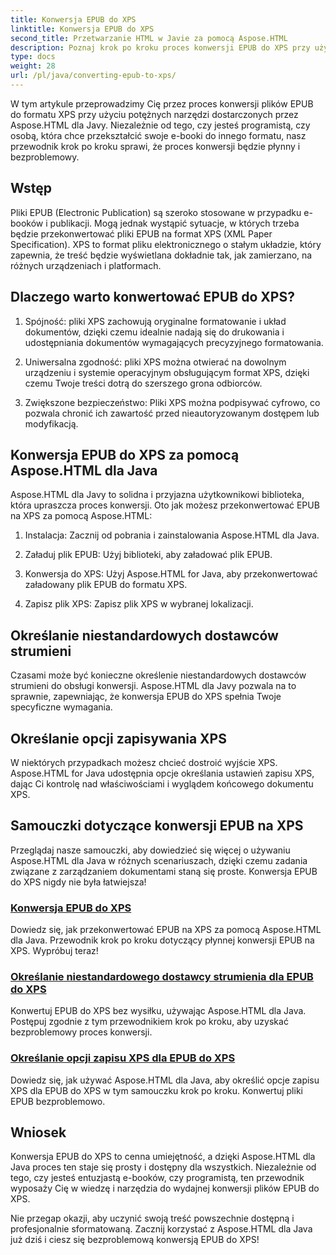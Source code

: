 ```yaml
---
title: Konwersja EPUB do XPS
linktitle: Konwersja EPUB do XPS
second_title: Przetwarzanie HTML w Javie za pomocą Aspose.HTML
description: Poznaj krok po kroku proces konwersji EPUB do XPS przy użyciu Aspose.HTML Java. Naucz się określać niestandardowych dostawców strumieni i opcje zapisu XPS dla konwersji.
type: docs
weight: 28
url: /pl/java/converting-epub-to-xps/
---
```


W tym artykule przeprowadzimy Cię przez proces konwersji plików EPUB do formatu XPS przy użyciu potężnych narzędzi dostarczonych przez Aspose.HTML dla Javy. Niezależnie od tego, czy jesteś programistą, czy osobą, która chce przekształcić swoje e-booki do innego formatu, nasz przewodnik krok po kroku sprawi, że proces konwersji będzie płynny i bezproblemowy.

## Wstęp

Pliki EPUB (Electronic Publication) są szeroko stosowane w przypadku e-booków i publikacji. Mogą jednak wystąpić sytuacje, w których trzeba będzie przekonwertować pliki EPUB na format XPS (XML Paper Specification). XPS to format pliku elektronicznego o stałym układzie, który zapewnia, że treść będzie wyświetlana dokładnie tak, jak zamierzano, na różnych urządzeniach i platformach.

## Dlaczego warto konwertować EPUB do XPS?

1. Spójność: pliki XPS zachowują oryginalne formatowanie i układ dokumentów, dzięki czemu idealnie nadają się do drukowania i udostępniania dokumentów wymagających precyzyjnego formatowania.

2. Uniwersalna zgodność: pliki XPS można otwierać na dowolnym urządzeniu i systemie operacyjnym obsługującym format XPS, dzięki czemu Twoje treści dotrą do szerszego grona odbiorców.

3. Zwiększone bezpieczeństwo: Pliki XPS można podpisywać cyfrowo, co pozwala chronić ich zawartość przed nieautoryzowanym dostępem lub modyfikacją.

## Konwersja EPUB do XPS za pomocą Aspose.HTML dla Java

Aspose.HTML dla Javy to solidna i przyjazna użytkownikowi biblioteka, która upraszcza proces konwersji. Oto jak możesz przekonwertować EPUB na XPS za pomocą Aspose.HTML:

1. Instalacja: Zacznij od pobrania i zainstalowania Aspose.HTML dla Java.

2. Załaduj plik EPUB: Użyj biblioteki, aby załadować plik EPUB.

3. Konwersja do XPS: Użyj Aspose.HTML for Java, aby przekonwertować załadowany plik EPUB do formatu XPS.

4. Zapisz plik XPS: Zapisz plik XPS w wybranej lokalizacji.

## Określanie niestandardowych dostawców strumieni

Czasami może być konieczne określenie niestandardowych dostawców strumieni do obsługi konwersji. Aspose.HTML dla Javy pozwala na to sprawnie, zapewniając, że konwersja EPUB do XPS spełnia Twoje specyficzne wymagania.

## Określanie opcji zapisywania XPS

W niektórych przypadkach możesz chcieć dostroić wyjście XPS. Aspose.HTML for Java udostępnia opcje określania ustawień zapisu XPS, dając Ci kontrolę nad właściwościami i wyglądem końcowego dokumentu XPS.

## Samouczki dotyczące konwersji EPUB na XPS
Przeglądaj nasze samouczki, aby dowiedzieć się więcej o używaniu Aspose.HTML dla Java w różnych scenariuszach, dzięki czemu zadania związane z zarządzaniem dokumentami staną się proste. Konwersja EPUB do XPS nigdy nie była łatwiejsza!
### [Konwersja EPUB do XPS](./convert-epub-to-xps/)
Dowiedz się, jak przekonwertować EPUB na XPS za pomocą Aspose.HTML dla Java. Przewodnik krok po kroku dotyczący płynnej konwersji EPUB na XPS. Wypróbuj teraz!
### [Określanie niestandardowego dostawcy strumienia dla EPUB do XPS](./convert-epub-to-xps-specify-custom-stream-provider/)
Konwertuj EPUB do XPS bez wysiłku, używając Aspose.HTML dla Java. Postępuj zgodnie z tym przewodnikiem krok po kroku, aby uzyskać bezproblemowy proces konwersji.
### [Określanie opcji zapisu XPS dla EPUB do XPS](./convert-epub-to-xps-specify-xps-save-options/)
Dowiedz się, jak używać Aspose.HTML dla Java, aby określić opcje zapisu XPS dla EPUB do XPS w tym samouczku krok po kroku. Konwertuj pliki EPUB bezproblemowo.

## Wniosek

Konwersja EPUB do XPS to cenna umiejętność, a dzięki Aspose.HTML dla Java proces ten staje się prosty i dostępny dla wszystkich. Niezależnie od tego, czy jesteś entuzjastą e-booków, czy programistą, ten przewodnik wyposaży Cię w wiedzę i narzędzia do wydajnej konwersji plików EPUB do XPS.

Nie przegap okazji, aby uczynić swoją treść powszechnie dostępną i profesjonalnie sformatowaną. Zacznij korzystać z Aspose.HTML dla Java już dziś i ciesz się bezproblemową konwersją EPUB do XPS!